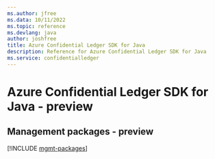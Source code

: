 ```yaml
---
ms.author: jfree
ms.data: 10/11/2022
ms.topic: reference
ms.devlang: java
author: joshfree
title: Azure Confidential Ledger SDK for Java
description: Reference for Azure Confidential Ledger SDK for Java
ms.service: confidentialledger
---
```

# Azure Confidential Ledger SDK for Java - preview

## Management packages - preview
[!INCLUDE [mgmt-packages](confidential-ledger-mgmt-index.md)]